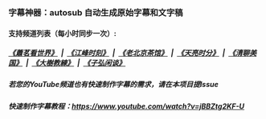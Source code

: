 ###  字幕神器：autosub 自动生成原始字幕和文字稿
####  支持频道列表（每小时同步一次）:
##### [《蕭茗看世界》](indexes/simonegao.md) &nbsp;|&nbsp; [《江峰时刻》](indexes/jiangfeng.md) &nbsp;|&nbsp; [《老北京茶馆》](indexes/teahouse.md) &nbsp;|&nbsp; [《天亮时分》](indexes/tianliang.md) &nbsp;|&nbsp; [《清聊美国》](indexes/us-stories.md) &nbsp;|&nbsp; [《大樹教練》](indexes/bigtree.md)  &nbsp;|&nbsp; [《子弘闲谈》](indexes/zihong.md)   

##### 若您的YouTube频道也有快速制作字幕的需求，请在本项目提Issue

##### 快速制作字幕教程：https://www.youtube.com/watch?v=jBBZtg2KF-U
